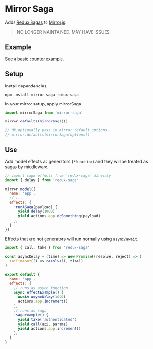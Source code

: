 # Mirror Saga

Adds [Redux Sagas](https://github.com/redux-saga/redux-saga) to [Mirror.js](https://github.com/mirrorjs/mirror).

> NO LONGER MAINTAINED. MAY HAVE ISSUES.

## Example

See a [basic counter example](examples/basic).

## Setup

Install dependencies.

```
npm install mirror-saga redux-saga
```

In your mirror setup, apply mirrorSaga.

```js
import mirrorSaga from 'mirror-saga'

mirror.defaults(mirrorSaga())

// OR optionally pass in mirror default options
// mirror.defaults(mirrorSaga(options))
```

## Use

Add model effects as generators (`*function`) and they will be treated as sagas by middleware.

```js
// import saga effects from 'redux-saga' directly
import { delay } from 'redux-saga'

mirror.model({
  name: 'app',
  // ...
  effects: {
    *runASaga(payload) {
      yield delay(1000)
      yield actions.app.doSomething(payload)
    },
  }
})
```

Effects that are not generators will run normally using `async/await`.

```js
import { call, take } from 'redux-saga'

const asyncDelay = (time) => new Promise((resolve, reject) => (
  setTimeout(() => resolve(), time))
)

export default {
  name: 'app',
  effects: {
    // runs as async function
    async effectExample() {
      await asyncDelay(1000)
      actions.app.increment()
    },
    // runs as saga
    *sagaExample() {
      yield take('authenticated')
      yield call(api, params)
      yield actions.app.increment()
    },
  }
}
```

